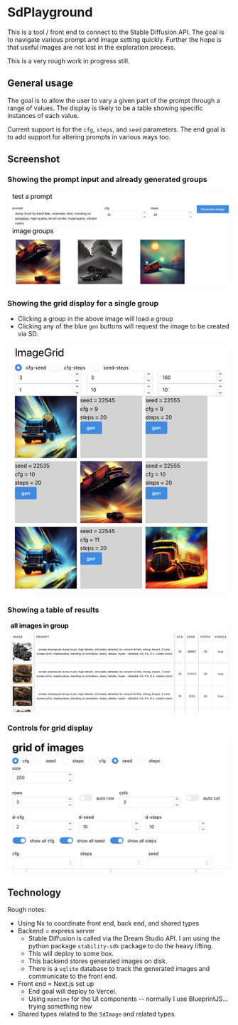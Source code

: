# SdPlayground

This is a tool / front end to connect to the Stable Diffusion API. The goal is to navigate various prompt and image setting quickly. Further the hope is that useful images are not lost in the exploration process.

This is a very rough work in progress still.

## General usage

The goal is to allow the user to vary a given part of the prompt through a range of values. The display is likely to be a table showing specific instances of each value.

Current support is for the `cfg`, `steps`, and `seed` parameters. The end goal is to add support for altering prompts in various ways too.

## Screenshot

### Showing the prompt input and already generated groups

![](docs/image_groups_prompt.png)

### Showing the grid display for a single group

- Clicking a group in the above image will load a group
- Clicking any of the blue `gen` buttons will request the image to be created via SD.

![](docs/grid_overview.png)

### Showing a table of results

![](docs/table-view.png)

### Controls for grid display

![](docs/grid-controls.png)

## Technology

Rough notes:

- Using Nx to coordinate front end, back end, and shared types
- Backend = express server
  - Stable Diffusion is called via the Dream Studio API. I am using the python package `stability-sdk` package to do the heavy lifting.
  - This will deploy to some box.
  - This backend stores generated images on disk.
  - There is a `sqlite` database to track the generated images and communicate to the front end.
- Front end = Next.js set up
  - End goal will deploy to Vercel.
  - Using `mantine` for the UI components -- normally I use BlueprintJS... trying something new
- Shared types related to the `SdImage` and related types
